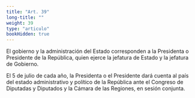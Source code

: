 ```yaml
---
title: "Art. 39"
long-title: ""
weight: 39
type: "articulo"
bookHidden: true
---
```

El gobierno y la administración del Estado corresponden a la Presidenta o Presidente de la República, quien ejerce la jefatura de Estado y la jefatura de Gobierno.
 
El 5 de julio de cada año, la Presidenta o el Presidente dará cuenta al país del estado administrativo y político de la República ante el Congreso de Diputadas y Diputados y la Cámara de las Regiones, en sesión conjunta.
